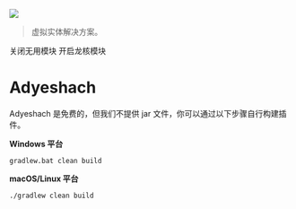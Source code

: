 ![](https://s1.ax1x.com/2020/08/14/dPNYx1.png)
> 虚拟实体解决方案。

关闭无用模块 开启龙核模块

# Adyeshach
Adyeshach 是免费的，但我们不提供 jar 文件，你可以通过以下步骤自行构建插件。

**Windows 平台**
```shell
gradlew.bat clean build
```

**macOS/Linux 平台**
```shell
./gradlew clean build
```

